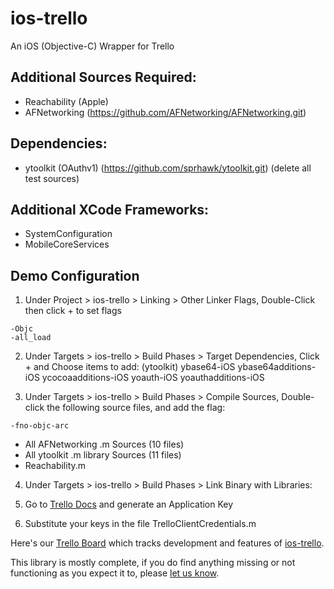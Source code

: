 ios-trello
==========

An iOS (Objective-C) Wrapper for Trello

## Additional Sources Required:

* Reachability (Apple)
* AFNetworking (https://github.com/AFNetworking/AFNetworking.git)

## Dependencies:

* ytoolkit (OAuthv1) (https://github.com/sprhawk/ytoolkit.git)
(delete all test sources)

## Additional XCode Frameworks:

* SystemConfiguration
* MobileCoreServices

## Demo Configuration

1. Under Project > ios-trello > Linking > Other Linker Flags,
Double-Click then click + to set flags
```
-Objc
-all_load
```

2. Under Targets > ios-trello > Build Phases > Target Dependencies,
Click + and Choose items to add:
(ytoolkit)
ybase64-iOS
ybase64additions-iOS
ycocoaadditions-iOS
yoauth-iOS
yoauthadditions-iOS

3. Under Targets > ios-trello > Build Phases > Compile Sources,
Double-click the following source files, and add the flag:
```
-fno-objc-arc
```

* All AFNetworking .m Sources  		(10 files)
* All ytoolkit .m library Sources		(11 files)
* Reachability.m
4. Under Targets > ios-trello > Build Phases > Link Binary with Libraries:

5. Go to [Trello Docs](https://trello.com/docs/) and generate an Application Key

6. Substitute your keys in the file TrelloClientCredentials.m

Here's our [Trello Board](https://trello.com/board/ios-trello/4fc68e03d3e0f0166532f6e9) which tracks development and features of [ios-trello](https://trello.com/board/ios-trello/4fc68e03d3e0f0166532f6e9).

This library is mostly complete, if you do find anything missing or not functioning as you expect it to, please [let us know](https://trello.com/card/spot-a-bug-report-it/4fc68e03d3e0f0166532f6e9/1).